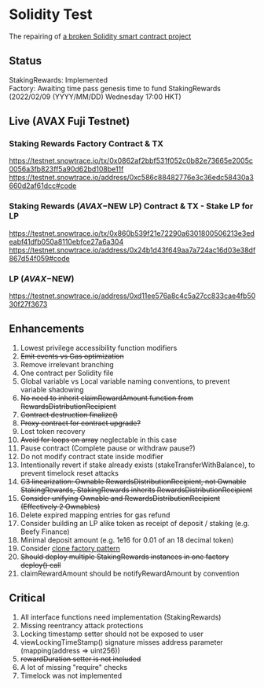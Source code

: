 # Solidity Test
The repairing of [a broken Solidity smart contract project](https://github.com/EBS369/solidity-test/commit/636d68088199400193bf53757a2bbeefeb62febd)

## Status
StakingRewards: Implemented\
Factory: Awaiting time pass genesis time to fund StakingRewards (2022/02/09 (YYYY/MM/DD) Wednesday 17:00 HKT)

## Live (AVAX Fuji Testnet)

### Staking Rewards Factory Contract & TX
https://testnet.snowtrace.io/tx/0x0862af2bbf531f052c0b82e73665e2005c0056a3fb823ff5a90d62bd108be11f
https://testnet.snowtrace.io/address/0xc586c88482776e3c36edc58430a3660d2af61dcc#code

### Staking Rewards ($AVAX-$NEW LP) Contract & TX - Stake LP for LP
https://testnet.snowtrace.io/tx/0x860b539f21e72290a6301800506213e3edeabf41dfb050a8110ebfce27a6a304
https://testnet.snowtrace.io/address/0x24b1d43f649aa7a724ac16d03e38df867d54f059#code

### LP ($AVAX-$NEW)
https://testnet.snowtrace.io/address/0xd11ee576a8c4c5a27cc833cae4fb5030f27f3673

## Enhancements

1. Lowest privilege accessibility function modifiers
2. ~~Emit events vs Gas optimization~~
3. Remove irrelevant branching
4. One contract per Solidity file
5. Global variable vs Local variable naming conventions, to prevent variable shadowing
6. ~~No need to inherit claimRewardAmount function from RewardsDistributionRecipient~~
7. ~~Contract destruction finalize()~~
8. ~~Proxy contract for contract upgrade?~~
9. Lost token recovery
10. ~~Avoid for loops on array~~ neglectable in this case
11. Pause contract (Complete pause or withdraw pause?)
12. Do not modify contract state inside modifier
13. Intentionally revert if stake already exists (stakeTransferWithBalance), to prevent timelock reset attacks
14. ~~C3 linearization: Ownable RewardsDistributionRecipient, not Ownable StakingRewards, StakingRewards inherits RewardsDistributionRecipient~~
15. ~~Consider unifying Ownable and RewardsDistributionRecipient (Effectively 2 Ownables)~~
16. Delete expired mapping entries for gas refund
17. Consider building an LP alike token as receipt of deposit / staking (e.g. Beefy Finance)
18. Minimal deposit amount (e.g. 1e16 for 0.01 of an 18 decimal token)
19. Consider [clone factory pattern](https://blog.logrocket.com/creating-contract-factory-clone-solidity-smart-contracts/)
20. ~~Should deploy multiple StakingRewards instances in one factory deploy() call~~
21. claimRewardAmount should be notifyRewardAmount by convention

## Critical

1. All interface functions need implementation (StakingRewards)
2. Missing reentrancy attack protections
3. Locking timestamp setter should not be exposed to user
4. viewLockingTimeStamp() signature misses address parameter (mapping(address => uint256))
5. ~~rewardDuration setter is not included~~
6. A lot of missing "require" checks
7. Timelock was not implemented
